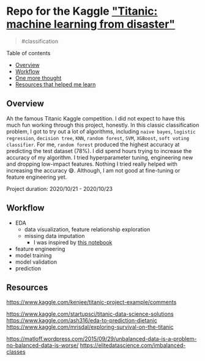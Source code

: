 # Repo for the Kaggle ["Titanic: machine learning from disaster"](https://www.kaggle.com/c/titanic/overview)

> #classification

Table of contents
- [Overview](#1)
- [Workflow](#2)
- [One more thought](#3)
- [Resources that helped me learn](#4)


## Overview <a id="1"></a>
Ah the famous Titanic Kaggle competition. I did not expect to have this much fun working through this project, honestly. In this classic classification problem, I got to try out a lot of algorithms, including `naive bayes`, `logistic regression`, `decision tree`, `KNN`, `random forest`, `SVM`, `XGBoost`, `soft voting classifier`. For me, `random forest` produced the highest accuracy at predicting the test dataset (78%). I did spend hours trying to increase the accuracy of my algorithm. I tried hyperparameter tuning, engineering new and dropping low-impact features. Nothing I tried really helped with increasing the accuracy :sweat_smile:. Although, I am not good at fine-tuning or feature engineering yet.

Project duration: 2020/10/21 - 2020/10/23

## Workflow <a id="2"></a>
- EDA
  - data visualization, feature relationship exploration
  - missing data imputation
    - I was inspired by [this notebook][1]
- feature engineering
- model training
- model validation
- prediction


## Resources <a id="3"></a>

[1]: <https://www.kaggle.com/masumrumi/a-statistical-analysis-ml-workflow-of-titanic#Part-3.-Visualization-and-Feature-Relations> "Kaggle Notebook"



https://www.kaggle.com/kenjee/titanic-project-example/comments

https://www.kaggle.com/startupsci/titanic-data-science-solutions
https://www.kaggle.com/ash316/eda-to-prediction-dietanic
https://www.kaggle.com/mrisdal/exploring-survival-on-the-titanic

https://matloff.wordpress.com/2015/09/29/unbalanced-data-is-a-problem-no-balanced-data-is-worse/
https://elitedatascience.com/imbalanced-classes



